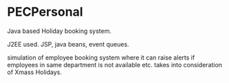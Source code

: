 # PECPersonal
Java based Holiday booking system.

J2EE used. JSP, java beans, event queues. 

simulation of employee booking system where it can raise alerts if employees in same department is not available etc. takes into consideration of Xmass Holidays.
